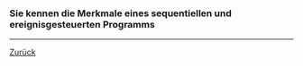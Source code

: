 ### Sie kennen die Merkmale eines sequentiellen und ereignisgesteuerten Programms

---

[Zurück](500gui.md)


